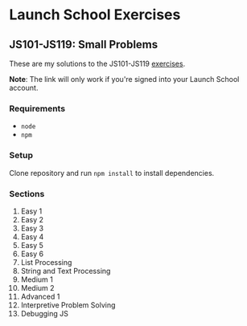 # Launch School Exercises

## JS101-JS119: Small Problems

These are my solutions to the JS101-JS119
[exercises](https://launchschool.com/exercises#js101js119_small_problems).

__Note__: The link will only work if you're signed into your Launch School
account.

### Requirements

- `node`
- `npm`

### Setup

Clone repository and run `npm install` to install dependencies.

### Sections

1. Easy 1
2. Easy 2
3. Easy 3
4. Easy 4
5. Easy 5
6. Easy 6
7. List Processing
8. String and Text Processing
9. Medium 1
10. Medium 2
11. Advanced 1
12. Interpretive Problem Solving
13. Debugging JS
